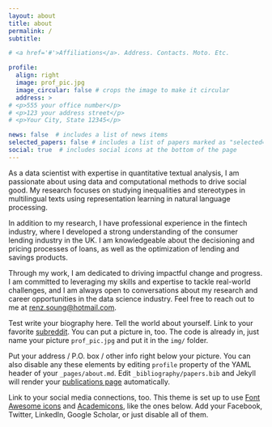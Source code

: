 ```yaml
---
layout: about
title: about
permalink: /
subtitle: 

# <a href='#'>Affiliations</a>. Address. Contacts. Moto. Etc.

profile:
  align: right
  image: prof_pic.jpg
  image_circular: false # crops the image to make it circular
  address: >
# <p>555 your office number</p>
# <p>123 your address street</p>
# <p>Your City, State 12345</p>

news: false  # includes a list of news items
selected_papers: false # includes a list of papers marked as "selected={true}"
social: true  # includes social icons at the bottom of the page
---
```


As a data scientist with expertise in quantitative textual analysis, I am passionate about using data and computational methods to drive social good. My research focuses on studying inequalities and stereotypes in multilingual texts using representation learning in natural language processing.

In addition to my research, I have professional experience in the fintech industry, where I developed a strong understanding of the consumer lending industry in the UK. I am knowledgeable about the decisioning and pricing processes of loans, as well as the optimization of lending and savings products. 

Through my work, I am dedicated to driving impactful change and progress. I am committed to leveraging my skills and expertise to tackle real-world challenges, and I am always open to conversations about my research and career opportunities in the data science industry. Feel free to reach out to me at renz.soung@hotmail.com.

Test write your biography here. Tell the world about yourself. Link to your favorite [subreddit](http://reddit.com). You can put a picture in, too. The code is already in, just name your picture `prof_pic.jpg` and put it in the `img/` folder.

Put your address / P.O. box / other info right below your picture. You can also disable any these elements by editing `profile` property of the YAML header of your `_pages/about.md`. Edit `_bibliography/papers.bib` and Jekyll will render your [publications page](/al-folio/publications/) automatically.

Link to your social media connections, too. This theme is set up to use [Font Awesome icons](http://fortawesome.github.io/Font-Awesome/) and [Academicons](https://jpswalsh.github.io/academicons/), like the ones below. Add your Facebook, Twitter, LinkedIn, Google Scholar, or just disable all of them.
